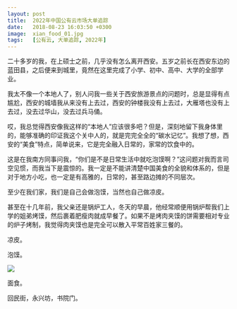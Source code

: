 ```yaml
---
layout: post
title:  2022年中国公有云市场大单追踪
date:   2018-08-23 16:03:50 +0300
image:  xian_food_01.jpg
tags:   [公有云, 大单追踪, 2022年]
---
```

二十多岁的我，在上硕士之前，几乎没有怎么离开西安。五岁之前长在西安东边的蓝田县，之后便来到城里，竟然在这里完成了小学、初中、高中、大学的全部学业。

我太不像一个本地人了，别人问我一些关于西安旅游景点的问题时，总是显得有点尴尬，西安的城墙我从来没有上去过，西安的钟楼我没有上去过，大雁塔也没有上去过，没去过华山，没去过兵马俑。

哎，我总觉得西安像我这样的“本地人”应该很多吧？但是，深刻地留下我身体里的，能够准确的印证我这个关中人的，就是完完全全的“碳水记忆”。我想了想，西安的“美食”特点，简单说来，它是完全融入日常的，家常的饮食中的。

这是在我南方同事问我，“你们是不是日常生活中就吃泡馍啊？”这问题对我而言司空见惯，而我当下是震惊的。我一定是不能讲清楚中国美食的全貌和体系的，但是对于地方小吃，也一定是有高雅的，日常的，甚至路边摊的不同层次。

至少在我们家，我们是自己会做泡馍，当然也自己做凉皮。

甚至在十几年前，我父亲还是锅炉工人，冬天的早晨，他经常顺便用锅炉帮我们上学的姐弟烤馍，然后裹着肥瘦肉就成早餐了。如果不是烤肉夹馍的饼需要相对专业的炉子烤制，我觉得肉夹馍也是完全可以散入平常百姓家三餐的。

凉皮。

泡馍。

![]({{site.baseurl}}/img/04.jpg)

面食。

回民街，永兴坊，书院门。
